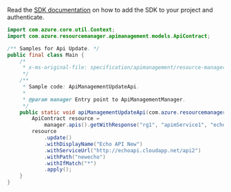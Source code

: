 Read the [SDK documentation](https://github.com/Azure/azure-sdk-for-java/blob/azure-resourcemanager-apimanagement_1.0.0-beta.3/sdk/apimanagement/azure-resourcemanager-apimanagement/README.md) on how to add the SDK to your project and authenticate.

```java
import com.azure.core.util.Context;
import com.azure.resourcemanager.apimanagement.models.ApiContract;

/** Samples for Api Update. */
public final class Main {
    /*
     * x-ms-original-file: specification/apimanagement/resource-manager/Microsoft.ApiManagement/stable/2021-08-01/examples/ApiManagementUpdateApi.json
     */
    /**
     * Sample code: ApiManagementUpdateApi.
     *
     * @param manager Entry point to ApiManagementManager.
     */
    public static void apiManagementUpdateApi(com.azure.resourcemanager.apimanagement.ApiManagementManager manager) {
        ApiContract resource =
            manager.apis().getWithResponse("rg1", "apimService1", "echo-api", Context.NONE).getValue();
        resource
            .update()
            .withDisplayName("Echo API New")
            .withServiceUrl("http://echoapi.cloudapp.net/api2")
            .withPath("newecho")
            .withIfMatch("*")
            .apply();
    }
}
```
